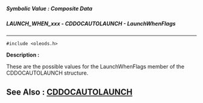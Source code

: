 ##### Symbolic Value : Composite Data
##### LAUNCH_WHEN_xxx - CDDOCAUTOLAUNCH - LaunchWhenFlags
---
```
#include <oleods.h>
```
**Description :**

These are the possible values for the LaunchWhenFlags member of the 
CDDOCAUTOLAUNCH structure.

**See Also :**
[CDDOCAUTOLAUNCH](/reference/Data/CDDOCAUTOLAUNCH)
---
